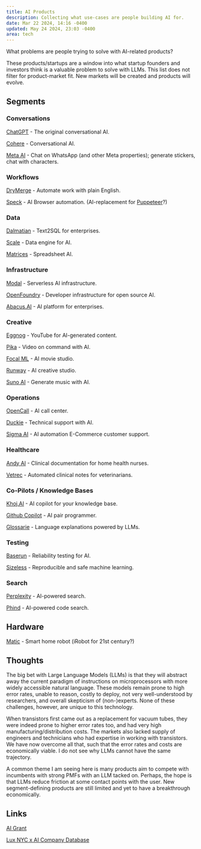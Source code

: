 ```yaml
---
title: AI Products
description: Collecting what use-cases are people building AI for.
date: Mar 22 2024, 14:16 -0400
updated: May 24 2024, 23:03 -0400
area: tech
---
```


What problems are people trying to solve with AI-related products?

These products/startups are a window into what startup founders and investors think is a valuable problem to solve with LLMs. This list does not filter for product-market fit. New markets will be created and products will evolve.

## Segments

### Conversations

[ChatGPT](https://openai.com/chatgpt) - The original conversational AI.

[Cohere](https://cohere.com) - Conversational AI.

[Meta AI](https://ai.meta.com/genai/) - Chat on WhatsApp (and other Meta properties); generate stickers, chat with characters.

### Workflows

[DryMerge](https://www.drymerge.com) - Automate work with plain English.

[Speck](https://speck.bot/) - AI Browser automation. (AI-replacement for [Puppeteer](https://pptr.dev)?)

### Data

[Dalmatian](https://www.dalmatian.ai/) - Text2SQL for enterprises.

[Scale](https://scale.com) - Data engine for AI.

[Matrices](https://matrices.app) - Spreadsheet AI.

### Infrastructure

[Modal](https://modal.com) - Serverless AI infrastructure.

[OpenFoundry](https://www.openfoundry.ai) - Developer infrastructure for open source AI.

[Abacus.AI](https://abacus.ai) - AI platform for enterprises.

### Creative

[Eggnog](<[https://www.eggnog.ai](https://www.eggnog.ai/)>) - YouTube for AI-generated content.

[Pika](https://pika.art/home) - Video on command with AI.

[Focal ML](https://focalml.com) - AI movie studio.

[Runway](https://runwayml.com) - AI creative studio.

[Suno AI](https://suno-ai.org) - Generate music with AI.

### Operations

[OpenCall](https://opencall.ai) - AI call center.

[Duckie](https://www.duckie.ai) - Technical support with AI.

[Sigma AI](https://sigmamind.ai) - AI automation E-Commerce customer support.

### Healthcare

[Andy AI](https://with-andy.com) - Clinical documentation for home health nurses.

[Vetrec](https://www.vetrec.io) - Automated clinical notes for veterinarians.

### Co-Pilots / Knowledge Bases

[Khoj.AI](https://khoj.dev) - AI copilot for your knowledge base.

[Github Copilot](https://github.com/features/copilot) - AI pair programmer.

[Glossarie](https://glossarie.app) - Language explanations powered by LLMs.

### Testing

[Baserun](https://www.baserun.ai) - Reliability testing for AI.

[Sizeless](https://sizeless.co) - Reproducible and safe machine learning.

### Search

[Perplexity](https://www.perplexity.ai) - AI-powered search.

[Phind](https://www.phind.com) - AI-powered code search.

## Hardware

[Matic](https://maticrobots.com) - Smart home robot (iRobot for 21st century?)

## Thoughts

The big bet with Large Language Models (LLMs) is that they will abstract away the current paradigm of instructions on microprocessors with more widely accessible natural language. These models remain prone to high error rates, unable to reason, costly to deploy, not very well-understood by researchers, and overall skepticism of (non-)experts. None of these challenges, however, are unique to this technology.

When transistors first came out as a replacement for vacuum tubes, they were indeed prone to higher error rates too, and had very high manufacturing/distribution costs. The markets also lacked supply of engineers and technicians who had expertise in working with transistors. We have now overcome all that, such that the error rates and costs are economically viable. I do not see why LLMs cannot have the same trajectory.

A common theme I am seeing here is many products aim to compete with incumbents with strong PMFs with an LLM tacked on. Perhaps, the hope is that LLMs reduce friction at some contact points with the user. New segment-defining products are still limited and yet to have a breakthrough economically.

## Links

[AI Grant](https://aigrant.com)

[Lux NYC x AI Company Database](https://airtable.com/appK49oThZBOTSYlX/shr5Chudz00G5jxwW/tblFlqQHeAvsVxLNI)
